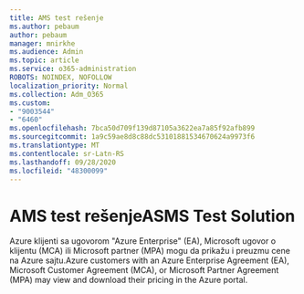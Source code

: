 ```yaml
---
title: AMS test rešenje
ms.author: pebaum
author: pebaum
manager: mnirkhe
ms.audience: Admin
ms.topic: article
ms.service: o365-administration
ROBOTS: NOINDEX, NOFOLLOW
localization_priority: Normal
ms.collection: Adm_O365
ms.custom:
- "9003544"
- "6460"
ms.openlocfilehash: 7bca50d709f139d87105a3622ea7a85f92afb899
ms.sourcegitcommit: 1a9c59ae8d8c88dc53101881534670624a9973f6
ms.translationtype: MT
ms.contentlocale: sr-Latn-RS
ms.lasthandoff: 09/28/2020
ms.locfileid: "48300099"
---
```

# <a name="asms-test-solution"></a><span data-ttu-id="e900b-102">AMS test rešenje</span><span class="sxs-lookup"><span data-stu-id="e900b-102">ASMS Test Solution</span></span>

<span data-ttu-id="e900b-103">Azure klijenti sa ugovorom "Azure Enterprise" (EA), Microsoft ugovor o klijentu (MCA) ili Microsoft partner (MPA) mogu da prikažu i preuzmu cene na Azure sajtu.</span><span class="sxs-lookup"><span data-stu-id="e900b-103">Azure customers with an Azure Enterprise Agreement (EA), Microsoft Customer Agreement (MCA), or Microsoft Partner Agreement (MPA) may view and download their pricing in the Azure portal.</span></span>
